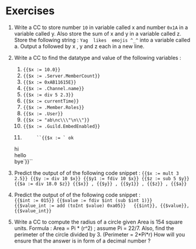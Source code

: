 # Exercises

1. Write a CC to store number `10` in variable called x and number `0x1A` in a variable called y. Also store the sum of x and y in a variable called z. Store the following string :                                                         `Yag  likes  emojis ^_^`  into a variable called a. Output a followed by x , y and z each in a new line.  
2. Write a CC to find the datatype and value of the following variables :

   1.  `{{$x := 10.0}}`
   2.  `{{$x := .Server.MemberCount}}`
   3.  `{{$x := 0xAB11615E}}`
   4.  `{{$x := .Channel.name}}`
   5.  `{{$x := div 5 2.3}}`
   6.  `{{$x := currentTime}}`
   7.  `{{$x := .Member.Roles}}`
   8.  `{{$x := .User}}`
   9.  `{{$x := "ab\nc\\\"\n\\"}}`
   10.  `{{$x := .Guild.EmbedEnabled}}`
   11. 
                ``{{$x := ` ok  
   hi  
   hello  
   bye`}}``  
  

3. Predict the output of of the following code snippet : `{{$x := mult 3 2.5}} {{$y := div 10 $x}} {{$y1 := fdiv 10 $x}} {{$z := sub 5 $y}} {{$a := div 18.0 $z}} {{$x}} , {{$y}} , {{$y1}} , {{$z}} , {{$a}}`  
4. Predict the output of of the following code snippet :  
   `{{$int := 015}} {{$value := fdiv $int (sub $int 1)}}   
   {{$value_int := add (toInt $value) 0xa05}}  
   {{$int}}, {{$value}}, {{$value_int}}`

5. Write a CC to compute the radius of a circle given Area is 154 square units.  Formula : Area = Pi \* \(r^2\) ; assume Pi = 22/7.  Also, find the perimeter of the circle divided by 3. \(Perimeter = 2\*Pi\*r\) How will you ensure that the answer is in form of a decimal number ? 

